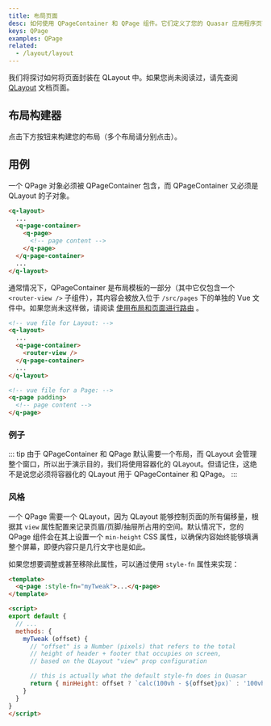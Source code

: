 ```yaml
---
title: 布局页面
desc: 如何使用 QPageContainer 和 QPage 组件。它们定义了您的 Quasar 应用程序页面的内容。
keys: QPage
examples: QPage
related:
  - /layout/layout
---
```


我们将探讨如何将页面封装在 QLayout 中。如果您尚未阅读过，请先查阅 [QLayout](/layout/layout) 文档页面。

<DocApi file="QPageContainer" />

<DocApi file="QPage" />

## 布局构建器
点击下方按钮来构建您的布局（多个布局请分别点击）。

<q-btn icon-right="launch" label="Layout Builder" href="/layout-builder" target="_blank" />

## 用例

一个 QPage 对象必须被 QPageContainer 包含，而 QPageContainer 又必须是 QLayout 的子对象。

```html
<q-layout>
  ...
  <q-page-container>
    <q-page>
      <!-- page content -->
    </q-page>
  </q-page-container>
  ...
</q-layout>
```

通常情况下，QPageContainer 是布局模板的一部分（其中它仅包含一个 `<router-view />` 子组件），其内容会被放入位于 `/src/pages` 下的单独的 Vue 文件中。如果您尚未这样做，请阅读 [使用布局和页面进行路由](/layout/routing-with-layouts-and-pages) 。

```html
<!-- vue file for Layout: -->
<q-layout>
  ...
  <q-page-container>
    <router-view />
  </q-page-container>
  ...
</q-layout>

<!-- vue file for a Page: -->
<q-page padding>
  <!-- page content -->
</q-page>
```

### 例子
::: tip
由于 QPageContainer 和 QPage 默认需要一个布局，而 QLayout 会管理整个窗口，所以出于演示目的，我们将使用容器化的 QLayout。但请记住，这绝不是说您必须将容器化的 QLayout 用于 QPageContainer 和 QPage。
:::

<DocExample title="基础" file="Basic" />

### 风格
一个 QPage 需要一个 QLayout，因为 QLayout 能够控制页面的所有偏移量，根据其 `view` 属性配置来记录页眉/页脚/抽屉所占用的空间。默认情况下，您的 QPage 组件会在其上设置一个 `min-height` CSS 属性，以确保内容始终能够填满整个屏幕，即便内容只是几行文字也是如此。

如果您想要调整或甚至移除此属性，可以通过使用 `style-fn` 属性来实现：

```html
<template>
  <q-page :style-fn="myTweak">...</q-page>
</template>

<script>
export default {
  // ...
  methods: {
    myTweak (offset) {
      // "offset" is a Number (pixels) that refers to the total
      // height of header + footer that occupies on screen,
      // based on the QLayout "view" prop configuration

      // this is actually what the default style-fn does in Quasar
      return { minHeight: offset ? `calc(100vh - ${offset}px)` : '100vh' }
    }
  }
}
</script>
```
